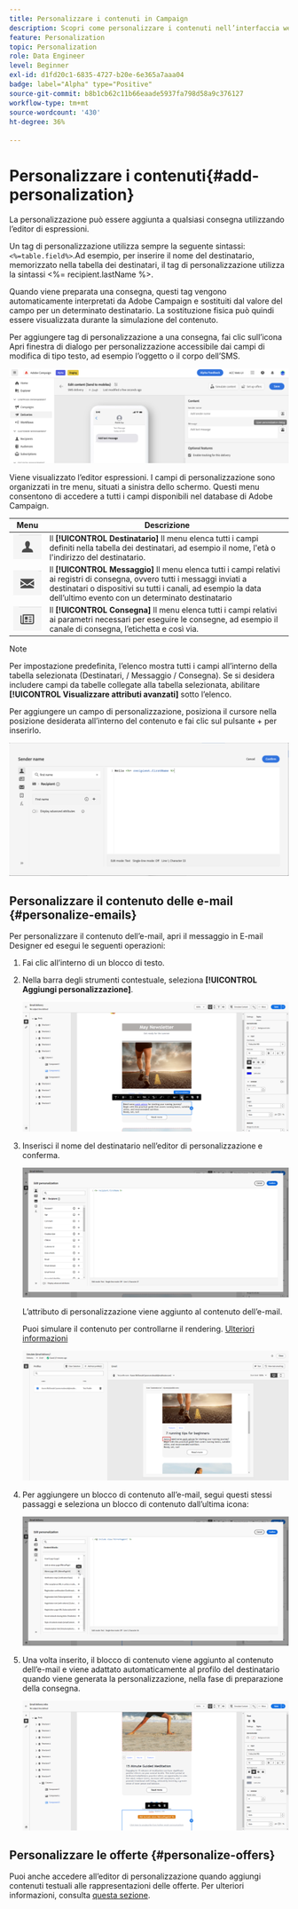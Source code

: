 ```yaml
---
title: Personalizzare i contenuti in Campaign
description: Scopri come personalizzare i contenuti nell’interfaccia web di Adobe Campaign
feature: Personalization
topic: Personalization
role: Data Engineer
level: Beginner
exl-id: d1fd20c1-6835-4727-b20e-6e365a7aaa04
badge: label="Alpha" type="Positive"
source-git-commit: b8b1cb62c11b66eaade5937fa798d58a9c376127
workflow-type: tm+mt
source-wordcount: '430'
ht-degree: 36%

---
```



# Personalizzare i contenuti{#add-personalization}

La personalizzazione può essere aggiunta a qualsiasi consegna utilizzando l’editor di espressioni.

Un tag di personalizzazione utilizza sempre la seguente sintassi: `<%=table.field%>`.Ad esempio, per inserire il nome del destinatario, memorizzato nella tabella dei destinatari, il tag di personalizzazione utilizza la sintassi &lt;%= recipient.lastName %>.

Quando viene preparata una consegna, questi tag vengono automaticamente interpretati da Adobe Campaign e sostituiti dal valore del campo per un determinato destinatario. La sostituzione fisica può quindi essere visualizzata durante la simulazione del contenuto.

Per aggiungere tag di personalizzazione a una consegna, fai clic sull’icona Apri finestra di dialogo per personalizzazione accessibile dai campi di modifica di tipo testo, ad esempio l’oggetto o il corpo dell’SMS.

![](assets/perso-access.png)

Viene visualizzato l’editor espressioni. I campi di personalizzazione sono organizzati in tre menu, situati a sinistra dello schermo. Questi menu consentono di accedere a tutti i campi disponibili nel database di Adobe Campaign.

| Menu | Descrizione |
|-----|------------|
| ![](assets/do-not-localize/perso-recipients-menu.png) | Il **[!UICONTROL Destinatario]** Il menu elenca tutti i campi definiti nella tabella dei destinatari, ad esempio il nome, l&#39;età o l&#39;indirizzo del destinatario. |
| ![](assets/do-not-localize/perso-message-menu.png) | Il **[!UICONTROL Messaggio]** Il menu elenca tutti i campi relativi ai registri di consegna, ovvero tutti i messaggi inviati a destinatari o dispositivi su tutti i canali, ad esempio la data dell’ultimo evento con un determinato destinatario |
| ![](assets/do-not-localize/perso-delivery-menu.png) | Il **[!UICONTROL Consegna]** Il menu elenca tutti i campi relativi ai parametri necessari per eseguire le consegne, ad esempio il canale di consegna, l’etichetta e così via. |

>[!NOTE]
>
>Per impostazione predefinita, l’elenco mostra tutti i campi all’interno della tabella selezionata (Destinatari, / Messaggio / Consegna). Se si desidera includere campi da tabelle collegate alla tabella selezionata, abilitare **[!UICONTROL Visualizzare attributi avanzati]** sotto l’elenco.

Per aggiungere un campo di personalizzazione, posiziona il cursore nella posizione desiderata all’interno del contenuto e fai clic sul pulsante + per inserirlo.

![](assets/perso-insert-field.png)

## Personalizzare il contenuto delle e-mail {#personalize-emails}

Per personalizzare il contenuto dell’e-mail, apri il messaggio in E-mail Designer ed esegui le seguenti operazioni:

1. Fai clic all’interno di un blocco di testo.
1. Nella barra degli strumenti contestuale, seleziona **[!UICONTROL Aggiungi personalizzazione]**.

   ![](assets/perso-add-to-content.png)

1. Inserisci il nome del destinatario nell’editor di personalizzazione e conferma.

   ![](assets/perso-add-name.png)

   L’attributo di personalizzazione viene aggiunto al contenuto dell’e-mail.

   Puoi simulare il contenuto per controllarne il rendering. [Ulteriori informazioni](../preview-test/preview-content.md)

   ![](assets/perso-rendering.png)

1. Per aggiungere un blocco di contenuto all’e-mail, segui questi stessi passaggi e seleziona un blocco di contenuto dall’ultima icona:

   ![](assets/perso-insert-block.png)

1. Una volta inserito, il blocco di contenuto viene aggiunto al contenuto dell’e-mail e viene adattato automaticamente al profilo del destinatario quando viene generata la personalizzazione, nella fase di preparazione della consegna.

   ![](assets/perso-content-block-in-email.png)


## Personalizzare le offerte {#personalize-offers}

Puoi anche accedere all’editor di personalizzazione quando aggiungi contenuti testuali alle rappresentazioni delle offerte. Per ulteriori informazioni, consulta [questa sezione](../content/offers.md).

